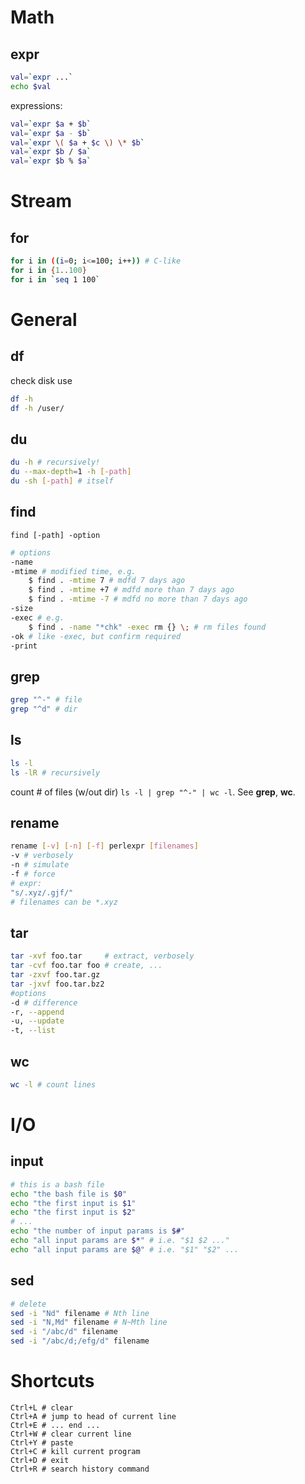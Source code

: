 # Math
## expr
```bash
val=`expr ...`
echo $val
```
expressions:
```bash
val=`expr $a + $b`
val=`expr $a - $b`
val=`expr \( $a + $c \) \* $b`
val=`expr $b / $a`
val=`expr $b % $a`
```

# Stream
## for
```bash
for i in ((i=0; i<=100; i++)) # C-like
for i in {1..100}
for i in `seq 1 100`
```
# General
## df
check disk use
```bash
df -h
df -h /user/
```
## du
```bash
du -h # recursively!
du --max-depth=1 -h [-path]
du -sh [-path] # itself
```
## find
`find [-path] -option`

```bash
# options
-name 
-mtime # modified time, e.g.
    $ find . -mtime 7 # mdfd 7 days ago
    $ find . -mtime +7 # mdfd more than 7 days ago
    $ find . -mtime -7 # mdfd no more than 7 days ago
-size
-exec # e.g.
    $ find . -name "*chk" -exec rm {} \; # rm files found
-ok # like -exec, but confirm required
-print
```
## grep
```bash
grep "^-" # file
grep "^d" # dir
```
## ls

```bash
ls -l
ls -lR # recursively
```
count # of files (w/out dir) `ls -l | grep "^-" | wc -l`. See **grep**, **wc**.
## rename
```bash
rename [-v] [-n] [-f] perlexpr [filenames]
-v # verbosely
-n # simulate
-f # force
# expr:
"s/.xyz/.gjf/"
# filenames can be *.xyz
```
## tar
```bash
tar -xvf foo.tar     # extract, verbosely
tar -cvf foo.tar foo # create, ...
tar -zxvf foo.tar.gz
tar -jxvf foo.tar.bz2
#options
-d # difference
-r, --append
-u, --update
-t, --list
```
## wc
```bash
wc -l # count lines
```

# I/O
## input
```bash
# this is a bash file
echo "the bash file is $0"
echo "the first input is $1"
echo "the first input is $2"
# ...
echo "the number of input params is $#"
echo "all input params are $*" # i.e. "$1 $2 ..."
echo "all input params are $@" # i.e. "$1" "$2" ...
```
## sed
```bash
# delete
sed -i "Nd" filename # Nth line
sed -i "N,Md" filename # N~Mth line
sed -i "/abc/d" filename
sed -i "/abc/d;/efg/d" filename
```
# Shortcuts
```
Ctrl+L # clear
Ctrl+A # jump to head of current line
Ctrl+E # ... end ...
Ctrl+W # clear current line
Ctrl+Y # paste
Ctrl+C # kill current program
Ctrl+D # exit
Ctrl+R # search history command
```

